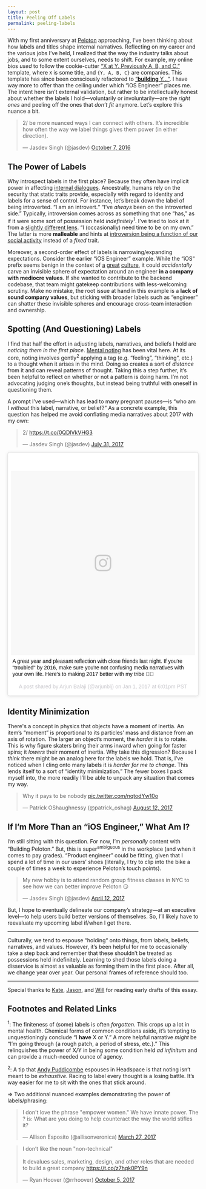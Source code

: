```yaml
---
layout: post
title: Peeling Off Labels
permalink: peeling-labels
---
```


With my first anniversary at [Peloton](http://onepeloton.com) approaching, I’ve been thinking about how labels and titles shape internal narratives. Reflecting on my career and the various jobs I’ve held, I realized that the way the industry talks about jobs, and to some extent ourselves, needs to shift. For example, my online bios _used_ to follow the cookie-cutter [“X at Y. Previously A, B, and C.”](/x-at-y-previously-a-b-c) template, where `X` is some title, and `{Y, A, B, C}` are companies. This template has since been consciously refactored to [“__building__ Y…“](http://spoonbill.io/datum/149497/). I have way more to offer than the ceiling under which “iOS Engineer” places me. The intent here isn’t external validation, but rather to be intellectually honest about whether the labels I hold—voluntarily or involuntarily—are the _right ones_ and peeling off the ones that _don’t fit_ anymore. Let’s explore this nuance a bit.

<blockquote class="twitter-tweet" data-lang="en"><p lang="en" dir="ltr">2/ be more nuanced ways I can connect with others. It’s incredible how often the way we label things gives them power (in either direction).</p>&mdash; Jasdev Singh (@jasdev) <a href="https://twitter.com/jasdev/status/784511992618971136?ref_src=twsrc%5Etfw">October 7, 2016</a></blockquote> <script async src="//platform.twitter.com/widgets.js" charset="utf-8"></script>

## The Power of Labels

Why introspect labels in the first place? Because they often have implicit power in affecting [internal dialogues](https://www.theatlantic.com/science/archive/2016/11/figuring-out-how-and-why-we-talk-to-ourselves/508487/). Ancestrally, humans rely on the security that static traits provide, especially with regard to identity and labels for a sense of control. For instance, let’s break down the label of being introverted. “I am an introvert.“ “I’ve _always_ been on the introverted side.” Typically, introversion comes across as something that one “has,” as if it were some sort of possession held _indefinitely_<sup>1</sup>. I’ve tried to look at it from a [slightly different lens](https://twitter.com/jasdev/status/831682922704945152). “I (occasionally) need time to be on my own.” The latter is more __malleable__ and hints at [introversion being a function of our social activity](/thoughts/2017-1-2) instead of a _fixed_ trait.

Moreover, a second-order effect of labels is narrowing/expanding expectations. Consider the earlier “iOS Engineer” example. While the “iOS“ prefix seems benign in the context of [a](http://randsinrepose.com/archives/your-culture-is-rotting/) [great](https://stripe.com/us/jobs/candidate-info-culture) [culture](https://jvns.ca/blog/2017/04/16/making-small-culture-changes/), it could _accidentally_ carve an invisible sphere of expectation around an engineer __in a company with mediocre values__. If she wanted to contribute to the backend codebase, that team might gatekeep contributions with less-welcoming scrutiny. Make no mistake, the root issue at hand in this example is a __lack of sound company values__, but sticking with broader labels such as “engineer” can shatter these invisible spheres and encourage cross-team interaction and ownership.

## Spotting (And Questioning) Labels

I find that half the effort in adjusting labels, narratives, and beliefs I hold are _noticing them in the first place_. [Mental noting](https://www.headspace.com/blog/2015/11/04/noting-technique-video/) has been vital here. At its core, noting involves gently<sup>2</sup> applying a tag (e.g. “feeling”, “thinking“, etc.) to a thought when it arises in the mind. Doing so creates a sort of _distance_ from it and can reveal patterns of thought. Taking this a step further, it’s been helpful to reflect on whether or not a pattern is doing harm. I’m not advocating judging one’s thoughts, but instead being truthful with oneself in questioning them.

A prompt I’ve used—which has lead to many pregnant pauses—is “who am I _without_ this label, narrative, or belief?” As a concrete example, this question has helped me avoid conflating media narratives about 2017 with my own:

<blockquote class="twitter-tweet" data-lang="en"><p lang="und" dir="ltr">2/ <a href="https://t.co/0QDlVkVHG3">https://t.co/0QDlVkVHG3</a></p>&mdash; Jasdev Singh (@jasdev) <a href="https://twitter.com/jasdev/status/892048117104857088?ref_src=twsrc%5Etfw">July 31, 2017</a></blockquote> <script async src="//platform.twitter.com/widgets.js" charset="utf-8"></script>

<blockquote class="instagram-media" data-instgrm-captioned data-instgrm-version="7" style=" background:#FFF; border:0; border-radius:3px; box-shadow:0 0 1px 0 rgba(0,0,0,0.5),0 1px 10px 0 rgba(0,0,0,0.15); margin: 1px; max-width:658px; padding:0; width:99.375%; width:-webkit-calc(100% - 2px); width:calc(100% - 2px);"><div style="padding:8px;"> <div style=" background:#F8F8F8; line-height:0; margin-top:40px; padding:50.0% 0; text-align:center; width:100%;"> <div style=" background:url(data:image/png;base64,iVBORw0KGgoAAAANSUhEUgAAACwAAAAsCAMAAAApWqozAAAABGdBTUEAALGPC/xhBQAAAAFzUkdCAK7OHOkAAAAMUExURczMzPf399fX1+bm5mzY9AMAAADiSURBVDjLvZXbEsMgCES5/P8/t9FuRVCRmU73JWlzosgSIIZURCjo/ad+EQJJB4Hv8BFt+IDpQoCx1wjOSBFhh2XssxEIYn3ulI/6MNReE07UIWJEv8UEOWDS88LY97kqyTliJKKtuYBbruAyVh5wOHiXmpi5we58Ek028czwyuQdLKPG1Bkb4NnM+VeAnfHqn1k4+GPT6uGQcvu2h2OVuIf/gWUFyy8OWEpdyZSa3aVCqpVoVvzZZ2VTnn2wU8qzVjDDetO90GSy9mVLqtgYSy231MxrY6I2gGqjrTY0L8fxCxfCBbhWrsYYAAAAAElFTkSuQmCC); display:block; height:44px; margin:0 auto -44px; position:relative; top:-22px; width:44px;"></div></div> <p style=" margin:8px 0 0 0; padding:0 4px;"> <a href="https://www.instagram.com/p/BOvpaAIjFCR/" style=" color:#000; font-family:Arial,sans-serif; font-size:14px; font-style:normal; font-weight:normal; line-height:17px; text-decoration:none; word-wrap:break-word;" target="_blank">A great year and pleasant reflection with close friends last night. If you&#39;re &#34;troubled&#34; by 2016, make sure you&#39;re not confusing media narratives with your own life. Here&#39;s to making 2017 better with my tribe 💪🏽</a></p> <p style=" color:#c9c8cd; font-family:Arial,sans-serif; font-size:14px; line-height:17px; margin-bottom:0; margin-top:8px; overflow:hidden; padding:8px 0 7px; text-align:center; text-overflow:ellipsis; white-space:nowrap;">A post shared by Arjun Balaji (@arjunblj) on <time style=" font-family:Arial,sans-serif; font-size:14px; line-height:17px;" datetime="2017-01-02T02:01:53+00:00">Jan 1, 2017 at 6:01pm PST</time></p></div></blockquote> <script async defer src="//platform.instagram.com/en_US/embeds.js"></script>

## Identity Minimization

There's a concept in physics that objects have a moment of inertia. An item’s “moment” is proportional to its particles’ mass and distance from an axis of rotation. The larger an object’s moment, the _harder_ it is to rotate. This is why figure skaters bring their arms inward when going for faster spins; it _lowers_ their moment of inertia. Why take this digression? Because I _think_ there might be an analog here for the labels we hold. That is, I’ve noticed when I cling onto many labels it is _harder for me to change_. This lends itself to a sort of “identity minimization.” The fewer boxes I pack myself into, the more readily I’ll be able to unpack any situation that comes my way.

<blockquote class="twitter-tweet" data-lang="en"><p lang="en" dir="ltr">Why it pays to be nobody <a href="https://t.co/nqtodYw10o">pic.twitter.com/nqtodYw10o</a></p>&mdash; Patrick OShaughnessy (@patrick_oshag) <a href="https://twitter.com/patrick_oshag/status/896400267670937600?ref_src=twsrc%5Etfw">August 12, 2017</a></blockquote> <script async src="//platform.twitter.com/widgets.js" charset="utf-8"></script>

## If I’m More Than an “iOS Engineer,” What Am I?

I’m still sitting with this question. For now, I’m _personally_ content with “Building Peloton.” But, this is super<sup>ambiguous</sup> in the workplace (and when it comes to pay grades). “Product engineer” could be fitting, given that I spend a lot of time in our users’ shoes (literally, I try to clip into the bike a couple of times a week to experience Peloton’s touch points).

<blockquote class="twitter-tweet" data-lang="en"><p lang="en" dir="ltr">My new hobby is to attend random group fitness classes in NYC to see how we can better improve Peloton 😏</p>&mdash; Jasdev Singh (@jasdev) <a href="https://twitter.com/jasdev/status/852130577461465089?ref_src=twsrc%5Etfw">April 12, 2017</a></blockquote> <script async src="//platform.twitter.com/widgets.js" charset="utf-8"></script>

But, I hope to eventually delineate our company’s strategy—at an executive level—to help users build better versions of themselves. So, I’ll likely have to reevaluate my upcoming label if/when I get there.

---

Culturally, we tend to espouse “holding“ onto things, from labels, beliefs, narratives, and values. However, it’s been helpful for me to occasionally take a step back and remember that these shouldn’t be treated as possessions held indefinitely. Learning to shed those labels doing a disservice is almost as valuable as forming them in the first place. After all, we change year over year. Our personal frames of reference should too.

---

Special thanks to [Kate](https://twitter.com/katelikestoread), [Jason](https://twitter.com/jasonbrennan), and [Will](https://twitter.com/ws) for reading early drafts of this essay.

## Footnotes and Related Links

<sup>1</sup>: The finiteness of (some) labels is often _forgotten_. This crops up a lot in mental health. Chemical forms of common conditions aside, it’s tempting to unquestioningly conclude “I __have__ X or Y.” A more helpful narrative _might_ be “I’m going through {a rough patch, a period of stress, etc.}.” This relinquishes the power of X/Y in being some condition held _ad infinitum_ and can provide a much-needed ounce of agency.

<sup>2</sup>: A tip that [Andy Puddicombe](https://twitter.com/andypuddicombe) espouses in Headspace is that noting isn’t meant to be _exhaustive_. Racing to label every thought is a losing battle. It’s way easier for me to sit with the ones that stick around.

⇒ Two additional nuanced examples demonstrating the power of labels/phrasing:

<blockquote class="twitter-tweet" data-lang="en"><p lang="en" dir="ltr">I don&#39;t love the phrase &quot;empower women.&quot; We have innate power. The ? is: What are you doing to help counteract the way the world stifles it?</p>&mdash; Allison Esposito (@allisonveronica) <a href="https://twitter.com/allisonveronica/status/846362379516567554?ref_src=twsrc%5Etfw">March 27, 2017</a></blockquote> <script async src="//platform.twitter.com/widgets.js" charset="utf-8"></script>

<blockquote class="twitter-tweet" data-lang="en"><p lang="en" dir="ltr">I don’t like the noun &quot;non-technical&quot;<br><br>It devalues sales, marketing, design, and other roles that are needed to build a great company <a href="https://t.co/z7hqk0PY9n">https://t.co/z7hqk0PY9n</a></p>&mdash; Ryan Hoover (@rrhoover) <a href="https://twitter.com/rrhoover/status/915771034606776320?ref_src=twsrc%5Etfw">October 5, 2017</a></blockquote> <script async src="//platform.twitter.com/widgets.js" charset="utf-8"></script>
